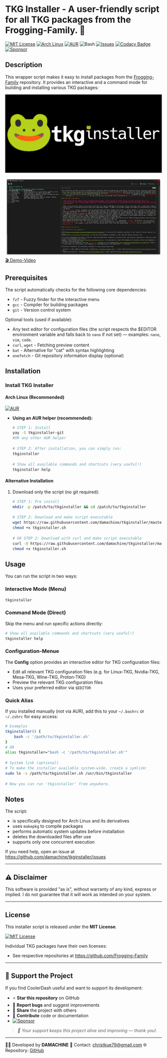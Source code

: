 # TKG Installer - A user-friendly script for all TKG packages from the Frogging-Family. 🐸

[![MIT License](https://img.shields.io/badge/License-MIT-green.svg)](https://opensource.org/licenses/MIT)
[![Arch Linux](https://img.shields.io/badge/platform-arch--linux-blue?logo=arch-linux&logoColor=white)](https://archlinux.org/)
[![AUR](https://img.shields.io/aur/version/tkginstaller-git?color=1793d1&label=AUR&logo=arch-linux)](https://aur.archlinux.org/packages/tkginstaller-git)
![Bash](https://img.shields.io/badge/language-bash-blue?logo=gnu-bash)
[![Issues](https://img.shields.io/github/issues/damachine/tkginstaller)](https://github.com/damachine/tkginstaller/issues)
[![Codacy Badge](https://app.codacy.com/project/badge/Grade/5736b4b014ca45e1877fc0c75a200c21)](https://app.codacy.com/gh/damachine/tkginstaller/dashboard?utm_source=gh&utm_medium=referral&utm_content=&utm_campaign=Badge_grade)
[![Sponsor](https://img.shields.io/badge/Sponsor-GitHub-blue?logo=github-sponsors)](https://github.com/sponsors/damachine)

## Description

This wrapper script makes it easy to install packages from the [Frogging-Family](https://github.com/Frogging-Family) repository. It provides an interactive and a command mode for building and installing various TKG packages:

![TKG Installer Banner](images/banner.jpg)

![TKG Installer Screenshot](images/tkginstaller.png)
[🎬 Demo-Video](images/tkginstaller.webm)

## Prerequisites

The script automatically checks for the following core dependencies:
- `fzf` - Fuzzy finder for the interactive menu
- `gcc` - Compiler for building packages
- `git` - Version control system

Optional tools (used if available):
- Any text editor for configuration files (the script respects the $EDITOR environment variable and falls back to `nano` if not set) — examples: `nano`, `vim`, `code`.
- `curl`, `wget` - Fetching preview content
- `bat` - Alternative for "cat" with syntax highlighting
- `onefetch` - Git repository information display (optional)

## Installation

### Install TKG Installer

#### Arch Linux (Recommended)

[![AUR](https://img.shields.io/aur/version/tkginstaller-git?color=1793d1&label=AUR&logo=arch-linux)](https://aur.archlinux.org/packages/tkginstaller-git)

- **Using an AUR helper (recommended):**
   ```bash
   # STEP 1: Install
   yay -S tkginstaller-git
   #OR any other AUR helper

   # STEP 2: After installation, you can simply run:
   tkginstaller

   # Show all available commands and shortcuts (very useful!)
   tkginstaller help
   ```

#### Alternative Installation
1. Download only the script (no git required):
   ```bash
   # STEP 1: Pre install
   mkdir -p /patch/to/tkginstaller && cd /patch/to/tkginstaller

   # STEP 2: Download and make script executable
   wget https://raw.githubusercontent.com/damachine/tkginstaller/master/tkginstaller.sh
   chmod +x tkginstaller.sh

   # OR STEP 2: Download with curl and make script executable
   curl -O https://raw.githubusercontent.com/damachine/tkginstaller/master/tkginstaller.sh
   chmod +x tkginstaller.sh
   ```

## Usage

You can run the script in two ways:

### Interactive Mode (Menu)
```bash
tkginstaller
```

### Command Mode (Direct)
Skip the menu and run specific actions directly:
```bash
# Show all available commands and shortcuts (very useful!)
tkginstaller help
```

### Configuration-Menue

The **Config** option provides an interactive editor for TKG configuration files:
- Edit all relevant TKG configuration files (e.g. for Linux-TKG, Nvidia-TKG, Mesa-TKG, Wine-TKG, Proton-TKG)
- Preview the relevant TKG configuration files
- Uses your preferred editor via `$EDITOR`

### Quick Alias

If you installed manually (not via AUR), add this to your `~/.bashrc` or `~/.zshrc` for easy access:
```bash
# Examples
tkginstaller() {
    bash -c '/path/to/tkginstaller.sh'
}
# OR
alias tkginstaller="bash -c '/path/to/tkginstaller.sh'"

# System link (optional)
# To make the installer available system-wide, create a symlink:
sudo ln -s /path/to/tkginstaller.sh /usr/bin/tkginstaller

# Now you can run 'tkginstaller' from anywhere.

```

## Notes

The script:

- is specifically designed for Arch Linux and its derivatives
- uses `makepkg` to compile packages
- performs automatic system updates before installation
- deletes the downloaded files after use
- supports only one concurrent execution

If you need help, open an issue at https://github.com/damachine/tkginstaller/issues

---

## ⚠️ Disclaimer
This software is provided "as is", without warranty of any kind, express or implied.
I do not guarantee that it will work as intended on your system.

---

## License

This installer script is released under the **MIT License**.

[![MIT License](https://img.shields.io/badge/License-MIT-green.svg)](https://opensource.org/licenses/MIT)

Individual TKG packages have their own licenses:
- See respective repositories at https://github.com/Frogging-Family

---

## 💝 Support the Project

If you find CoolerDash useful and want to support its development:

- ⭐ **Star this repository** on GitHub
- 🐛 **Report bugs** and suggest improvements
- 🔄 **Share** the project with others
- 📝 **Contribute** code or documentation
- [![Sponsor](https://img.shields.io/badge/Sponsor-GitHub-blue?logo=github-sponsors)](https://github.com/sponsors/damachine)

> *🙏 Your support keeps this project alive and improving — thank you!.*

---

👨‍💻 Developed by **DAMACHINE** 📧 Contact: christkue79@gmail.com 🌐 Repository: [GitHub](https://github.com/damachine/tkginstaller)
